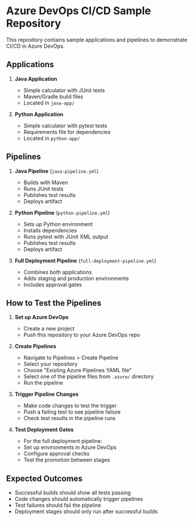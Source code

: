 # Azure DevOps CI/CD Sample Repository

This repository contains sample applications and pipelines to demonstrate CI/CD in Azure DevOps.

## Applications

1. **Java Application**
   - Simple calculator with JUnit tests
   - Maven/Gradle build files
   - Located in `java-app/`

2. **Python Application**
   - Simple calculator with pytest tests
   - Requirements file for dependencies
   - Located in `python-app/`

## Pipelines

1. **Java Pipeline** (`java-pipeline.yml`)
   - Builds with Maven
   - Runs JUnit tests
   - Publishes test results
   - Deploys artifact

2. **Python Pipeline** (`python-pipeline.yml`)
   - Sets up Python environment
   - Installs dependencies
   - Runs pytest with JUnit XML output
   - Publishes test results
   - Deploys artifact

3. **Full Deployment Pipeline** (`full-deployment-pipeline.yml`)
   - Combines both applications
   - Adds staging and production environments
   - Includes approval gates

## How to Test the Pipelines

1. **Set up Azure DevOps**
   - Create a new project
   - Push this repository to your Azure DevOps repo

2. **Create Pipelines**
   - Navigate to Pipelines > Create Pipeline
   - Select your repository
   - Choose "Existing Azure Pipelines YAML file"
   - Select one of the pipeline files from `.azure/` directory
   - Run the pipeline

3. **Trigger Pipeline Changes**
   - Make code changes to test the trigger
   - Push a failing test to see pipeline failure
   - Check test results in the pipeline runs

4. **Test Deployment Gates**
   - For the full deployment pipeline:
   - Set up environments in Azure DevOps
   - Configure approval checks
   - Test the promotion between stages

## Expected Outcomes

- Successful builds should show all tests passing
- Code changes should automatically trigger pipelines
- Test failures should fail the pipeline
- Deployment stages should only run after successful builds
